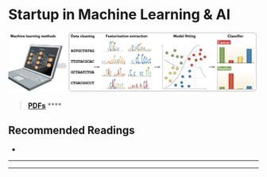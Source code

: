 # Startup in Machine Learning & AI

![4 steps in Machine Learning](<../../.gitbook/assets/machine learning steps.png>)

> [**PDFs**](https://cloud.tsinghua.edu.cn/d/07d2b19d6b284ebea5ea/?p=%2F3.%20AI\&mode=list) ****&#x20;

## **Recommended Readings**

*
* ****

****


